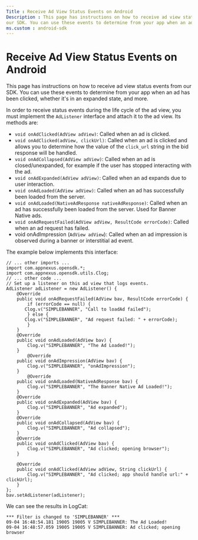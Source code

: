 ```yaml
---
Title : Receive Ad View Status Events on Android
Description : This page has instructions on how to receive ad view status events from
our SDK. You can use these events to determine from your app when an ad
ms.custom : android-sdk
---
```



# Receive Ad View Status Events on Android



This page has instructions on how to receive ad view status events from
our SDK. You can use these events to determine from your app when an ad
has been clicked, whether it's in an expanded state, and more.

In order to receive status events during the life cycle of the ad view,
you must implement the `AdListener` interface and attach it to the ad
view. Its methods are:

- `void onAdClicked(AdView adView)`: Called when an ad is clicked.
- `void onAdClicked(adView, clickUrl)`: Called when an ad is clicked and
  allows you to determine how the value of the `click_url` string in the
  bid response will be handled.
- `void onAdCollapsed(AdView adView)`: Called when an ad is
  closed/unexpanded, for example if the user has stopped interacting
  with the ad.
- `void onAdExpanded(AdView adView)`: Called when an ad expands due to
  user interaction.
- `void onAdLoaded(AdView adView)`: Called when an ad has successfully
  been loaded from the server.
- `void onAdLoaded(NativeAdResponse nativeAdResponse)`: Called when an
  ad has successfully been loaded from the server. Used for Banner
  Native ads.
- `void onAdRequestFailed(AdView adView, ResultCode errorCode)`: Called
  when an ad request has failed.
- void onAdImpression (`AdView adView`): Called when an ad impression is
  observed during a banner or interstitial ad event.

The example below implements this interface:

``` pre
// ... other imports ...
import com.appnexus.opensdk.*;
import com.appnexus.opensdk.utils.Clog;
// ... other code ...
// Set up a listener on this ad view that logs events.
AdListener adListener = new AdListener() {
    @Override
    public void onAdRequestFailed(AdView bav, ResultCode errorCode) {
        if (errorCode == null) {
       Clog.v("SIMPLEBANNER", "Call to loadAd failed");
        } else {
       Clog.v("SIMPLEBANNER", "Ad request failed: " + errorCode);
        }
    }
    @Override
    public void onAdLoaded(AdView bav) {
        Clog.v("SIMPLEBANNER", "The Ad Loaded!");
    }   
        @Override
    public void onAdImpression(AdView bav) {
        Clog.v("SIMPLEBANNER", "onAdImpression");
    }       
        @Override
    public void onAdLoaded(NativeAdResponse bav) {
        Clog.v("SIMPLEBANNER", "The Banner Native Ad Loaded!");
    }
    @Override
    public void onAdExpanded(AdView bav) {
        Clog.v("SIMPLEBANNER", "Ad expanded");
    }
    @Override
    public void onAdCollapsed(AdView bav) {
        Clog.v("SIMPLEBANNER", "Ad collapsed");
    }
    @Override
    public void onAdClicked(AdView bav) {
        Clog.v("SIMPLEBANNER", "Ad clicked; opening browser");
    }
 
    @Override
    public void onAdClicked(AdView adView, String clickUrl) {
        Clog.v("SIMPLEBANNER", "Ad clicked; app should handle url:" + clickUrl);
    }
};
bav.setAdListener(adListener);
```

We can see the results in LogCat:

``` pre
*** Filter is changed to 'SIMPLEBANNER' ***
09-04 16:48:54.181 19005 19005 V SIMPLEBANNER: The Ad Loaded!
09-04 16:48:57.059 19005 19005 V SIMPLEBANNER: Ad clicked; opening browser    
```




